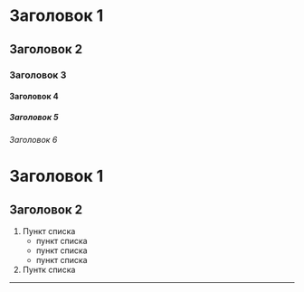 # Заголовок 1
## Заголовок 2
### Заголовок 3
#### Заголовок 4
##### Заголовок 5
###### Заголовок 6

Заголовок 1
=
Заголовок 2
-

1. Пункт списка
    * пункт списка
    * пункт списка
    * пункт списка
2. Пунтк списка
***
